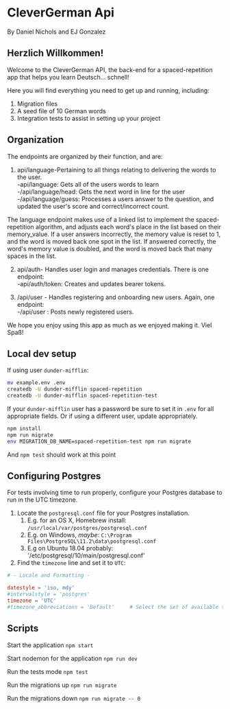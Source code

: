 # CleverGerman Api
By Daniel Nichols and EJ Gonzalez 

## Herzlich Willkommen! 

Welcome to the CleverGerman API, the back-end for a spaced-repetition app that helps you learn Deutsch... schnell!

Here you will find everything you need to get up and running, including:
1. Migration files
2. A seed file of 10 German words 
3. Integration tests to assist in setting up your project

## Organization

The endpoints are organized by their function, and are: 

1. api/language-Pertaining to all things relating to delivering the words to the user.</br> 
	-api/language: Gets all of the users words to learn</br>
	-/api/language/head: Gets the next word in line for the user</br>
	-/api/language/guess: Processes a users answer to the question, and updated the user's score and correct/incorrect count. </br>

The language endpoint makes use of a linked list to implement the spaced-repetition algorithm, and adjusts each word's place in the list based on their memory_value. If a user answers incorrectly, the memory value is reset to 1, and the word is moved back one spot in the list. If answered correctly, the word's memory value is doubled, and the word is moved back that many spaces in the list. 

2. api/auth- Handles user login and manages credentials. There is one endpoint: </br>
	-api/auth/token: Creates and updates bearer tokens. 

3. /api/user - Handles registering and onboarding new users. Again, one endpoint: </br>
	-/api/user : Posts newly registered users.
	

We hope you enjoy using this app as much as we enjoyed making it. Viel Spaß!


## Local dev setup

If using user `dunder-mifflin`:

```bash
mv example.env .env
createdb -U dunder-mifflin spaced-repetition
createdb -U dunder-mifflin spaced-repetition-test
```

If your `dunder-mifflin` user has a password be sure to set it in `.env` for all appropriate fields. Or if using a different user, update appropriately.

```bash
npm install
npm run migrate
env MIGRATION_DB_NAME=spaced-repetition-test npm run migrate
```

And `npm test` should work at this point

## Configuring Postgres

For tests involving time to run properly, configure your Postgres database to run in the UTC timezone.

1. Locate the `postgresql.conf` file for your Postgres installation.
   1. E.g. for an OS X, Homebrew install: `/usr/local/var/postgres/postgresql.conf`
   2. E.g. on Windows, _maybe_: `C:\Program Files\PostgreSQL\11.2\data\postgresql.conf`
   3. E.g  on Ubuntu 18.04 probably: '/etc/postgresql/10/main/postgresql.conf'
2. Find the `timezone` line and set it to `UTC`:

```conf
# - Locale and Formatting -

datestyle = 'iso, mdy'
#intervalstyle = 'postgres'
timezone = 'UTC'
#timezone_abbreviations = 'Default'     # Select the set of available time zone
```

## Scripts

Start the application `npm start`

Start nodemon for the application `npm run dev`

Run the tests mode `npm test`

Run the migrations up `npm run migrate`

Run the migrations down `npm run migrate -- 0`

